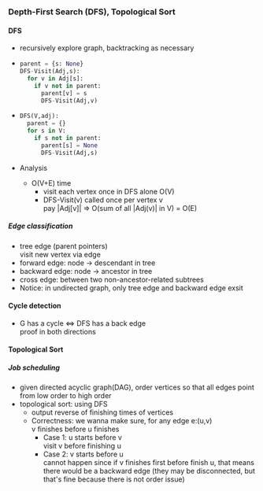 ### Depth-First Search (DFS), Topological Sort

#### DFS

- recursively explore graph, backtracking as necessary

- ```python
  parent = {s: None}
  DFS-Visit(Adj,s):
    for v in Adj[s]:
      if v not in parent:
        parent[v] = s
        DFS-Visit(Adj,v)
  ```

- ```python
  DFS(V,adj):
    parent = {}
    for s in V:
      if s not in parent:
        parent[s] = None
        DFS-Visit(Adj,s)
  ```

- Analysis

  - O(V+E) time
    - visit each vertex once in DFS alone O(V)
    - DFS-Visit(v) called once per vertex v  
      pay |Adj[v]| => O(sum of all |Adj(v)| in V) = O(E)

##### Edge classification

- tree edge (parent pointers)  
  visit new vertex via edge
- forward edge: node -> descendant in tree
- backward edge: node -> ancestor in tree
- cross edge: between two non-ancestor-related subtrees
- Notice: in undirected graph, only tree edge and backward edge exsit

#### Cycle detection

- G has a cycle <=> DFS has a back edge  
  proof in both directions

#### Topological Sort

##### Job scheduling 

- given directed acyclic graph(DAG), order vertices so that all edges point from low order to high order
- topological sort: using DFS
  - output reverse of finishing times of vertices
  - Correctness: we wanna make sure, for any edge e:(u,v)  
    v finishes before u finishes
    - Case 1: u starts before v  
      visit v before finishing u
    - Case 2: v starts before u  
      cannot happen since if v finishes first before finish u, that means there would be a backward edge (they may be disconnected, but that's fine because there is not order issue)
